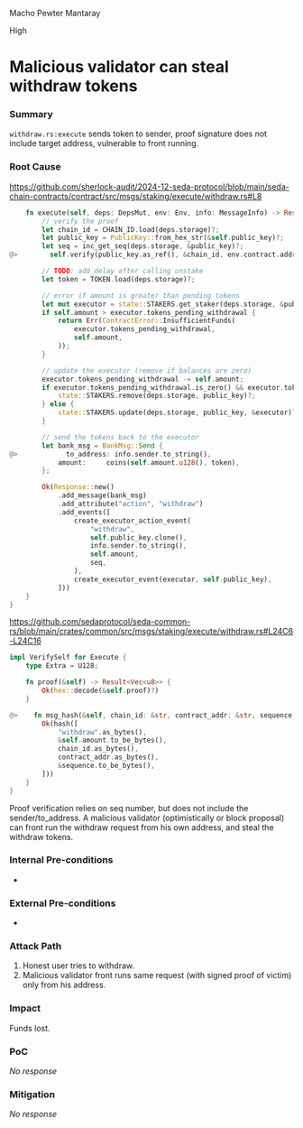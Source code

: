 Macho Pewter Mantaray

High

# Malicious validator can steal withdraw tokens

### Summary

`withdraw.rs:execute` sends token to sender, proof signature does not include target address, vulnerable to front running.

### Root Cause

https://github.com/sherlock-audit/2024-12-seda-protocol/blob/main/seda-chain-contracts/contract/src/msgs/staking/execute/withdraw.rs#L8
```rust
    fn execute(self, deps: DepsMut, env: Env, info: MessageInfo) -> Result<Response, ContractError> {
        // verify the proof
        let chain_id = CHAIN_ID.load(deps.storage)?;
        let public_key = PublicKey::from_hex_str(&self.public_key)?;
        let seq = inc_get_seq(deps.storage, &public_key)?;
@>        self.verify(public_key.as_ref(), &chain_id, env.contract.address.as_str(), seq)?;

        // TODO: add delay after calling unstake
        let token = TOKEN.load(deps.storage)?;

        // error if amount is greater than pending tokens
        let mut executor = state::STAKERS.get_staker(deps.storage, &public_key)?;
        if self.amount > executor.tokens_pending_withdrawal {
            return Err(ContractError::InsufficientFunds(
                executor.tokens_pending_withdrawal,
                self.amount,
            ));
        }

        // update the executor (remove if balances are zero)
        executor.tokens_pending_withdrawal -= self.amount;
        if executor.tokens_pending_withdrawal.is_zero() && executor.tokens_staked.is_zero() {
            state::STAKERS.remove(deps.storage, public_key)?;
        } else {
            state::STAKERS.update(deps.storage, public_key, &executor)?;
        }

        // send the tokens back to the executor
        let bank_msg = BankMsg::Send {
@>            to_address: info.sender.to_string(),
            amount:     coins(self.amount.u128(), token),
        };

        Ok(Response::new()
            .add_message(bank_msg)
            .add_attribute("action", "withdraw")
            .add_events([
                create_executor_action_event(
                    "withdraw",
                    self.public_key.clone(),
                    info.sender.to_string(),
                    self.amount,
                    seq,
                ),
                create_executor_event(executor, self.public_key),
            ]))
    }
}
```
https://github.com/sedaprotocol/seda-common-rs/blob/main/crates/common/src/msgs/staking/execute/withdraw.rs#L24C6-L24C16
```rust
impl VerifySelf for Execute {
    type Extra = U128;

    fn proof(&self) -> Result<Vec<u8>> {
        Ok(hex::decode(&self.proof)?)
    }

@>    fn msg_hash(&self, chain_id: &str, contract_addr: &str, sequence: Self::Extra) -> Result<Hash> {
        Ok(hash([
            "withdraw".as_bytes(),
            &self.amount.to_be_bytes(),
            chain_id.as_bytes(),
            contract_addr.as_bytes(),
            &sequence.to_be_bytes(),
        ]))
    }
}
```

Proof verification relies on seq number, but does not include the sender/to_address. A malicious validator (optimistically or block proposal) can front run the withdraw request from his own address, and steal the withdraw tokens.

### Internal Pre-conditions

-

### External Pre-conditions

-

### Attack Path

1. Honest user tries to withdraw.
2. Malicious validator front runs same request (with signed proof of victim) only from his address.

### Impact

Funds lost.

### PoC

_No response_

### Mitigation

_No response_